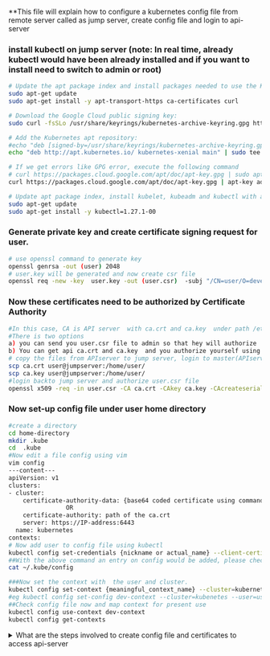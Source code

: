 **This file will explain how to configure a kubernetes config file from remote server called as jump server, create config file and login to api-server

### install kubectl on jump server (note: In real time, already kubectl would have been already installed and if you want to install need to switch to admin or root)
```bash
# Update the apt package index and install packages needed to use the Kubernetes apt repository:
sudo apt-get update
sudo apt-get install -y apt-transport-https ca-certificates curl

# Download the Google Cloud public signing key:
sudo curl -fsSLo /usr/share/keyrings/kubernetes-archive-keyring.gpg https://packages.cloud.google.com/apt/doc/apt-key.gpg

# Add the Kubernetes apt repository:
#echo "deb [signed-by=/usr/share/keyrings/kubernetes-archive-keyring.gpg] https://apt.kubernetes.io/ kubernetes-xenial main" | sudo tee /etc/apt/sources.list.d/kubernetes.list
echo "deb http://apt.kubernetes.io/ kubernetes-xenial main" | sudo tee -a /etc/apt/sources.list.d/kubernetes.list

# If we get errors like GPG error, execute the following command
# curl https://packages.cloud.google.com/apt/doc/apt-key.gpg | sudo apt-key --keyring /usr/share/keyrings/cloud.google.gpg add -
curl https://packages.cloud.google.com/apt/doc/apt-key.gpg | apt-key add -

# Update apt package index, install kubelet, kubeadm and kubectl with a specific version, and pin their version:
sudo apt-get update
sudo apt-get install -y kubectl=1.27.1-00

```

### Generate private key  and create certificate signing request for user. 
```bash
# use openssl command to generate key 
openssl genrsa -out (user) 2048
# user.key will be generated and now create csr file
openssl req -new -key  user.key -out (user.csr)  -subj "/CN=user/O=development"
```

### Now these certificates need to be authorized by Certificate Authority
```bash
#In this case, CA is API server  with ca.crt and ca.key  under path /etc/kubernetes/pki/
#There is two options
a) you can send you user.csr file to admin so that hey will authorize  and give authorized certificate
b) You can get api ca.crt and ca.key  and you authorize yourself using these files. (Lets do this)
# copy the files from APIserver to jump server, login to master(APIserver) as admin 
scp ca.crt user@jumpserver:/home/user/
scp ca.key user@jumpserver:/home/user/
#login backto jump server and authorize user.csr file
openssl x509 -req -in user.csr -CA ca.crt -CAkey ca.key -CAcreateserial -out user.crt -days 365
```
### Now set-up config file under user home directory
```bash
#create a directory
cd home-directory
mkdir .kube
cd  .kube
#Now edit a file config using vim
vim config
---content---
apiVersion: v1
clusters:
- cluster:
    certificate-authority-data: {base64 coded certificate using command #base64 ca.crt -w 0 > encoded_file.crt}
                OR
    certificate-authority: path of the ca.crt
    server: https://IP-address:6443
  name: kubernetes
contexts:
# Now add user to config file using kubectl
kubectl config set-credentials {nickname or actual_name} --client-certifcate=user.crt --client-key=user.key
##With the above command an entry on config would be added, please check with
cat ~/.kube/config

###Now set the context with  the user and cluster. 
kubectl config set-context {meaningful_context_name} --cluster=kubernetes (check in config file what are list of cluster we have)  --user={nickname or user}
#eg kubectl config set-config dev-context --cluster=kubenetes --user=user
##Check config file now and map context for present use
kubectl config use-context dev-context
kubectl config get-contexts
```

<details>
<summary>What are the steps involved to create config file and certificates to access api-server</summary><br><b>
  1) Login to remote desktop with your client id and passwd (Optional)
  2) Login to jump server with common user called tslemerg then switch to respective application id  (optional) 
    a) To login to jump server the server the login ids are maintained by Active Directory or LDAP or cyberark  (optional )
  3) The application id can be different for developers, testers, admins, appusers. Now follow above steps to create. 
</b>
</details>
